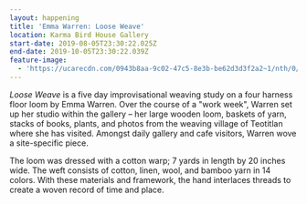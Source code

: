 ```yaml
---
layout: happening
title: 'Emma Warren: Loose Weave'
location: Karma Bird House Gallery
start-date: 2019-08-05T23:30:22.025Z
end-date: 2019-10-05T23:30:22.039Z
feature-image:
  - 'https://ucarecdn.com/0943b8aa-9c02-47c5-8e3b-be62d3d3f2a2~1/nth/0/'
---
```

_Loose Weave_ is a five day improvisational weaving study on a four harness floor loom by Emma Warren. Over the course of a "work week", Warren set up her studio within the gallery – her large wooden loom, baskets of yarn, stacks of books, plants, and photos from the weaving village of Teotitlan where she has visited. Amongst daily gallery and cafe visitors, Warren wove a site-specific piece.

The loom was dressed with a cotton warp; 7 yards in length by 20 inches wide. The weft consists of cotton, linen, wool, and bamboo yarn in 14 colors. With these materials and framework, the hand interlaces threads to create a woven record of time and place.
